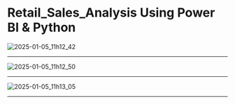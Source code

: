 # Retail_Sales_Analysis Using Power BI & Python 

![2025-01-05_11h12_42](https://github.com/user-attachments/assets/5d52b524-386e-498b-9b41-8bcd18640d1f)

---------------------------------------------------------------------------

![2025-01-05_11h12_50](https://github.com/user-attachments/assets/c49e00df-e38b-491c-94a7-cec937690098)

---------------------------------------------------------------------------

![2025-01-05_11h13_05](https://github.com/user-attachments/assets/eadb1a86-7ff5-4464-af81-67de95f45cf1)


---------------------------------------------------------------------------


